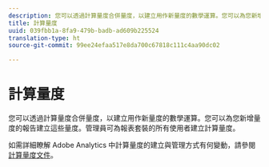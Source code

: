 ```yaml
---
description: 您可以透過計算量度合併量度，以建立用作新量度的數學運算。您可以為您新增量度的報告建立這些量度。管理員可為報表套裝的所有使用者建立計算量度。
title: 計算量度
uuid: 039fbb1a-8fa9-479b-badb-ad609b225524
translation-type: ht
source-git-commit: 99ee24efaa517e8da700c67818c111c4aa90dc02

---
```



# 計算量度

您可以透過計算量度合併量度，以建立用作新量度的數學運算。您可以為您新增量度的報告建立這些量度。管理員可為報表套裝的所有使用者建立計算量度。

如需詳細瞭解 Adobe Analytics 中計算量度的建立與管理方式有何變動，請參閱[計算量度文件](/help/components/c-calcmetrics/cm-overview.md)。
